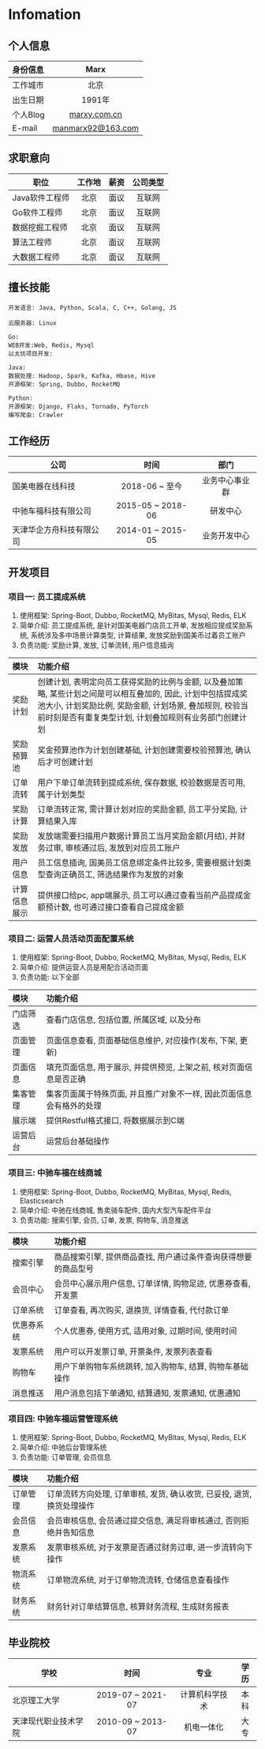 # Infomation

## 个人信息

|  身份信息  |  Marx  | 
| :--- |  :--: | 
| 工作城市  | 北京 |
| 出生日期 | 1991年 |
| 个人Blog |[marxy.com.cn](http://marxy.com.cn)|
| E-mail |manmarx92@163.com |


## 求职意向

| 职位 | 工作地 | 薪资 | 公司类型   |  
| ---- |  :--:  | :--:  | :--:  |  
| Java软件工程师  |  北京 |  面议  | 互联网 |  
| Go软件工程师  |  北京 |  面议  | 互联网 |  
| 数据挖掘工程师   |  北京 |  面议  | 互联网 | 
| 算法工程师      |  北京 |  面议  | 互联网 |
| 大数据工程师    |  北京 |  面议  | 互联网 |


## 擅长技能
```
开发语言: Java, Python, Scala, C, C++, Golang, JS

云服务器: Linux

Go:
WEB开发:Web, Redis, Mysql
以太坊项目开发:

Java:
数据处理: Hadoop, Spark, Kafka, Hbase, Hive
开源框架: Spring, Dubbo, RocketMQ

Python:
开源框架: Django, Flaks, Tornado, PyTorch
编写爬虫: Crawler

```

## 工作经历

| 公司  |  时间 |  部门  |
| ---- |  :--: | :--: | 
| 国美电器在线科技  |   2018-06 ~ 至今 |  业务中心事业群 |
| 中驰车福科技有限公司  |   2015-05 ~ 2018-06 |  研发中心  | 
| 天津华企方舟科技有限公司 | 2014-01 ~ 2015-05 | 业务开发中心 |


## 开发项目

### 项目一: 员工提成系统 
1. 使用框架: Spring-Boot, Dubbo, RocketMQ, MyBitas, Mysql, Redis, ELK  
2. 简单介绍: 员工提成系统, 是针对国美电器门店员工开单, 发放相应提成奖励系统, 系统涉及多中场景计算类型, 计算结果, 发放奖励到国美币过着员工账户  
3. 负责功能: 奖励计算, 发放, 订单流转, 用户信息插询

|   模块    |  功能介绍 |  
| :--- |  :--- | 
|奖励计划|  创建计划, 表明定向员工获得奖励的比例与金额, 以及叠加策略, 某些计划之间是可以相互叠加的, 因此, 计划中包括提成奖池大小, 计划奖励比例, 奖励金额, 计划场景, 叠加规则, 校验当前时刻是否有重复类型计划, 计划叠加规则有业务部门创建计划 | 
|奖励预算池|奖金预算池作为计划创建基础, 计划创建需要校验预算池, 确认后才可创建计划|
|订单流转| 用户下单订单流转到提成系统, 保存数据, 校验数据是否可用, 属于计划类型 | 
|奖励计算| 订单流转正常, 需计算计划对应的奖励金额, 员工平分奖励, 计算结果入库 |
|奖励发放| 发放端需要扫描用户数据计算员工当月奖励金额(月结), 并财务过审, 审核通过后, 发放到对应员工账户 |
|用户信息| 员工信息插询, 国美员工信息绑定条件比较多, 需要根据计划类型查询正确员工, 筛选结果作为发放的对象 |
|计算信息展示|  提供接口给pc, app端展示, 员工可以通过查看当前产品提成金额预计数, 也可通过接口查看自己提成金额  |



### 项目二: 运营人员活动页面配置系统
1. 使用框架: Spring-Boot, Dubbo, RocketMQ, MyBitas, Mysql, Redis, ELK  
2. 简单介绍: 提供运营人员是用配合活动页面
3. 负责功能: 以下全部

|   模块  |  功能介绍 |  
| :--- |  :--- | 
|门店筛选| 查看门店信息, 包括位置, 所属区域, 以及分布 |
|页面管理| 页面信息查看, 页面基础信息维护, 对应操作(发布, 下架, 更新) |
|页面信息| 填充页面信息, 用于展示, 并提供预览, 上架之前, 核对页面信息是否正确|
|集客管理| 集客页面属于特殊页面, 并且推广对象不一样, 因此页面信息会有格外的处理 |
|展示端| 提供Restful格式接口, 将数据展示到C端 |
|运营后台| 运营后台基础操作 |



### 项目三: 中驰车福在线商城
1. 使用框架: Spring-Boot, Dubbo, RocketMQ, MyBitas, Mysql, Redis, Elasticsearch  
2. 简单介绍: 中驰在线商城, 售卖骑车配件, 国内大型汽车配件平台
3. 负责功能: 搜索引擎, 会员, 订单, 发票, 购物车, 消息推送

|   模块    |  功能介绍 |  
| :--- |  :--- | 
|搜索引擎| 商品搜索引擎, 提供商品查找, 用户通过条件查询获得想要的商品型号 |
|会员中心| 会员中心展示用户信息, 订单详情, 购物足迹, 优惠券查看, 开发票 |
|订单系统| 订单查看, 再次购买, 退换货, 详情查看, 代付款订单  |
|优惠券系统| 个人优惠券, 使用方式, 适用对象, 过期时间, 使用时间|
|发票系统| 用户可以开发票订单, 开票条件, 发票列表查看  |
|购物车| 用户下单购物车系统跳转, 加入购物车, 结算, 购物车基础操作 |
|消息推送| 用户消息包括下单通知, 结算通知, 发票通知, 优惠通知 |



### 项目四: 中驰车福运营管理系统
1. 使用框架: Spring-Boot, Dubbo, RocketMQ, MyBitas, Mysql, Redis, ELK  
2. 简单介绍: 中驰后台管理系统
3. 负责功能: 订单管理, 会员信息

|   模块    |  功能介绍 |  
| :--- |  :--- | 
|订单管理| 订单流转方向处理, 订单审核, 发货, 确认收货, 已妥投, 退货, 换货处理操作 |
|会员信息|会员审核信息, 会员通过提交信息, 满足将审核通过, 否则拒绝并告知信息 |
|发票系统| 发票审核系统, 对于发票是否通过财务过审, 进一步流转向下操作 |
|物流系统| 订单物流系统, 对于订单物流流转, 仓储信息查看操作 |
|财务系统| 财务针对订单结算信息, 核算财务流程, 生成财务报表 |



## 毕业院校

| 学校  |   时间 |  专业  | 学历   |  
| ---- |  :--: | :--:  | :--:  |  
| 北京理工大学  |   2019-07 ~ 2021-07 |  计算机科学技术  | 本科 |  
| 天津现代职业技术学院  |   2010-09 ~ 2013-07 |  机电一体化  | 大专   |  








